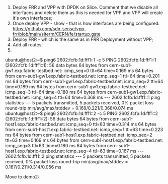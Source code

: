 1. Deploy FRR and VPP with DPDK on Slice. Comment that we disable all interfaces and delete them as this is needed for VPP and VPP will create it's own interfaces;
2. Once deploy VPP - show - that is how interfaces are being configured: https://github.com/sdn-sense/vpp-frr/blob/main/siterm/CERN/fe/startup.gate
3. Deploy FRR - which is the same as in FRR Deployment without VPP;
4. Add all routes; 
5.

ubuntu@host2:~$ ping6 2602:fcfb:1d:fff1::1 -c 5
PING 2602:fcfb:1d:fff1::1 (2602:fcfb:1d:fff1::1): 56 data bytes
64 bytes from cern-sub1-gw1.exp.fabric-testbed.net: icmp_seq=0 ttl=64 time=0.169 ms
64 bytes from cern-sub1-gw1.exp.fabric-testbed.net: icmp_seq=1 ttl=64 time=0.201 ms
64 bytes from cern-sub1-gw1.exp.fabric-testbed.net: icmp_seq=2 ttl=64 time=0.189 ms
64 bytes from cern-sub1-gw1.exp.fabric-testbed.net: icmp_seq=3 ttl=64 time=0.180 ms
64 bytes from cern-sub1-gw1.exp.fabric-testbed.net: icmp_seq=4 ttl=64 time=0.368 ms
--- 2602:fcfb:1d:fff1::1 ping statistics ---
5 packets transmitted, 5 packets received, 0% packet loss
round-trip min/avg/max/stddev = 0.169/0.221/0.368/0.074 ms
ubuntu@host2:~$ ping6 2602:fcfb:1d:fff1::2 -c 5
PING 2602:fcfb:1d:fff1::2 (2602:fcfb:1d:fff1::2): 56 data bytes
64 bytes from cern-sub1-host1.exp.fabric-testbed.net: icmp_seq=0 ttl=63 time=0.314 ms
64 bytes from cern-sub1-host1.exp.fabric-testbed.net: icmp_seq=1 ttl=63 time=0.223 ms
64 bytes from cern-sub1-host1.exp.fabric-testbed.net: icmp_seq=2 ttl=63 time=0.169 ms
64 bytes from cern-sub1-host1.exp.fabric-testbed.net: icmp_seq=3 ttl=63 time=0.180 ms
64 bytes from cern-sub1-host1.exp.fabric-testbed.net: icmp_seq=4 ttl=63 time=0.167 ms
--- 2602:fcfb:1d:fff1::2 ping statistics ---
5 packets transmitted, 5 packets received, 0% packet loss
round-trip min/avg/max/stddev = 0.167/0.211/0.314/0.056 ms

Move to demo2:

